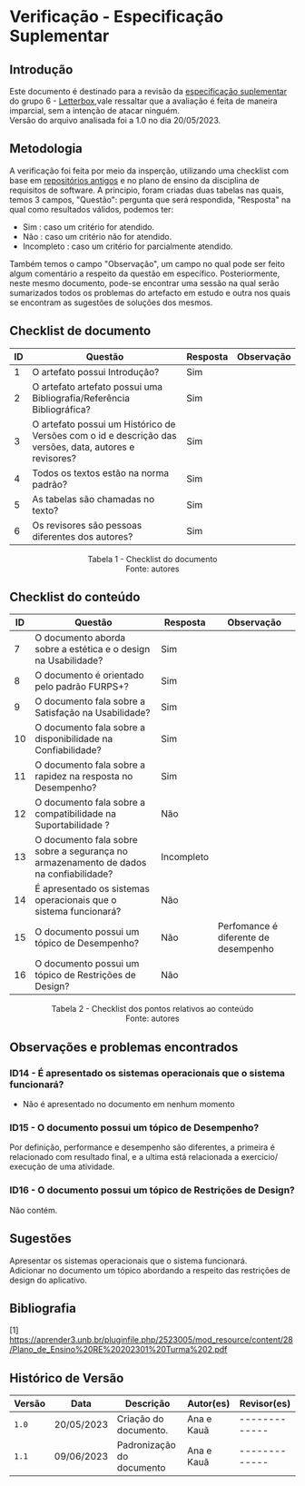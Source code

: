 # Verificação - Especificação Suplementar

## Introdução
Este documento é destinado para a revisão da [especificação suplementar](https://github.com/Requisitos-de-Software/2023.1-Letterboxd/blob/master/docs/Modelagem/espSuplementar.md) do grupo 6 - [Letterbox](https://github.com/Requisitos-de-Software/2023.1-Letterboxd),vale ressaltar que a avaliação é feita de maneira imparcial, sem a intenção de atacar ninguém. 
<br> Versão do arquivo analisada foi a 1.0 no dia 20/05/2023.

## Metodologia

A verificação foi feita por meio da insperção, utilizando uma checklist com base em [repositórios antigos](https://github.com/Requisitos-de-Software) e no plano de ensino da disciplina de requisitos de software. A principio, foram criadas duas tabelas nas quais, temos 3 campos, "Questão": pergunta que será respondida, "Resposta" na qual como resultados válidos, podemos ter: 

- Sim : caso um critério for atendido.
- Não : caso um critério não for atendido.
- Incompleto : caso um critério for parcialmente atendido.

Também temos o campo "Observação", um campo no qual pode ser feito algum comentário a respeito da questão em específico. Posteriormente, neste mesmo documento, pode-se encontrar uma sessão na qual serão sumarizados todos os problemas do artefacto em estudo e outra nos quais se encontram as sugestões de soluções dos mesmos.

## Checklist de documento
|ID|Questão|Resposta|Observação|
|--|-------|--------|----------|
|1|O artefato possui Introdução?                                                                                |    Sim  |          |
|2|O artefato artefato possui uma Bibliografia/Referência Bibliográfica?                                        |    Sim  |          |
|3|O artefato possui um Histórico de Versões com o id e descrição das versões, data, autores e revisores?       |    Sim  |          |
|4|Todos os textos estão na norma padrão?                                                                       |    Sim  |          |
|5|As tabelas são chamadas no texto?                                                                            |    Sim  |          |
|6|Os revisores são pessoas diferentes dos autores?                                                             |    Sim  |          |

<p align="center"> Tabela 1 - Checklist do documento <br> Fonte: autores </p>

## Checklist do conteúdo
|ID|Questão|Resposta|Observação|
|--|-------|--------|----------|
|7|O documento aborda sobre a estética e o design na Usabilidade?|Sim||
|8|O documento é orientado pelo padrão FURPS+?|Sim||
|9|O documento fala sobre a Satisfação na Usabilidade?|Sim||
|10|O documento fala sobre a disponibilidade na Confiabilidade?|Sim||
|11|O documento fala sobre a rapidez na resposta no Desempenho?|Sim||
|12|O documento fala sobre a compatibilidade na Suportabilidade ?|Não||
|13|O documento fala sobre sobre a segurança no armazenamento de dados na confiabilidade?|Incompleto||
|14|É apresentado os sistemas operacionais que o sistema funcionará?|Não||
|15|O documento possui um tópico de Desempenho?|Não|Perfomance é diferente de desempenho|
|16|O documento possui um tópico de Restrições de Design?|Não||

<p align="center"> Tabela 2 - Checklist dos pontos relativos ao conteúdo <br> Fonte: autores </p>

## Observações e problemas encontrados

### ID14 - É apresentado os sistemas operacionais que o sistema funcionará?
- Não é apresentado no documento em nenhum momento

### ID15 - O documento possui um tópico de Desempenho?
Por definição, performance e desempenho são diferentes, a primeira é relacionado com resultado final, e a ultima está relacionada a exercicio/ execução de uma atividade. 

### ID16 - O documento possui um tópico de Restrições de Design?
Não contém.

## Sugestões
Apresentar os sistemas operacionais que o sistema funcionará.</br>
Adicionar no documento um tópico abordando a respeito das restrições de design do aplicativo.</br>
## Bibliografia
[1] https://aprender3.unb.br/pluginfile.php/2523005/mod_resource/content/28/Plano_de_Ensino%20RE%20202301%20Turma%202.pdf 

## Histórico de Versão

| Versão | Data          | Descrição                          | Autor(es)     |  Revisor(es)  |
| ------ | ------------- | ---------------------------------- | ------------- | ------------- |
| `1.0`  | 20/05/2023    | Criação do documento.              |  Ana e Kauã   | ------------- |
| `1.1`  | 09/06/2023    | Padronização do documento          |  Ana e Kauã   | ------------- |

